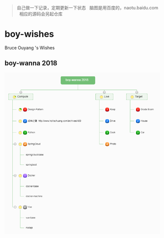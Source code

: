> 自己做一下记录，定期更新一下状态  
> 脑图是用百度的，naotu.baidu.com  
> 相应的源码会另起仓库

# boy-wishes
Bruce Ouyang 's Wishes


## boy-wanna 2018
![2018](images/boy-wanna+2018.png)
